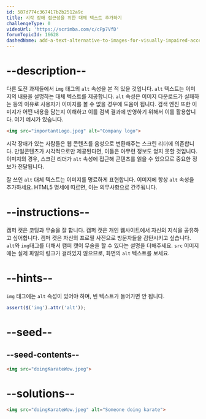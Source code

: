 ```yaml
---
id: 587d774c367417b2b2512a9c
title: 시각 장애 접근성을 위한 대체 텍스트 추가하기
challengeType: 0
videoUrl: 'https://scrimba.com/c/cPp7VfD'
forumTopicId: 16628
dashedName: add-a-text-alternative-to-images-for-visually-impaired-accessibility
---
```


# --description--

다른 도전 과제들에서 `img` 태그의 `alt` 속성을 본 적 있을 것입니다. `alt` 텍스트는 이미지의 내용을 설명하는 대체 텍스트를 제공합니다. `alt` 속성은 이미지 다운로드가 실패하는 등의 이유로 사용자가 이미지를 볼 수 없을 경우에 도움이 됩니다. 검색 엔진 또한 이미지가 어떤 내용을 담는지 이해하고 이를 검색 결과에 반영하기 위해서 이를 활용합니다. 여기 예시가 있습니다.

```html
<img src="importantLogo.jpeg" alt="Company logo">
```

시각 장애가 있는 사람들은 웹 콘텐츠를 음성으로 변환해주는 스크린 리더에 의존합니다. 만일콘텐츠가 시각적으로만 제공된다면, 이들은 아무런 정보도 얻지 못할 것입니다. 이미지의 경우, 스크린 리더가 `alt` 속성에 접근해 콘텐츠를 읽을 수 있으므로 중요한 정보가 전달됩니다.

잘 쓰인 `alt` 대체 텍스트는 이미지를 명료하게 표현합니다. 이미지에 항상 `alt` 속성을 추가하세요. HTML5 명세에 따르면, 이는 의무사항으로 간주됩니다.

# --instructions--

캠퍼 캣은 코딩과 무술을 잘 합니다. 캠퍼 캣은 개인 웹사이트에서 자신의 지식을 공유하고 싶어합니다. 캠퍼 캣은 자신의 프로필 사진으로 방문자들을 감탄시키고 싶습니다. `alt`와 `img`태그를 더해서 캠퍼 캣이 무술을 할 수 있다는 설명을 더해주세요. `src` 이미지에는 실제 파일의 링크가 걸려있지 않으므로, 화면의 `alt` 텍스트를 보세요.

# --hints--

`img` 태그에는 `alt` 속성이 있어야 하며, 빈 텍스트가 들어가면 안 됩니다.

```js
assert($('img').attr('alt'));
```

# --seed--

## --seed-contents--

```html
<img src="doingKarateWow.jpeg">
```

# --solutions--

```html
<img src="doingKarateWow.jpeg" alt="Someone doing karate">
```
